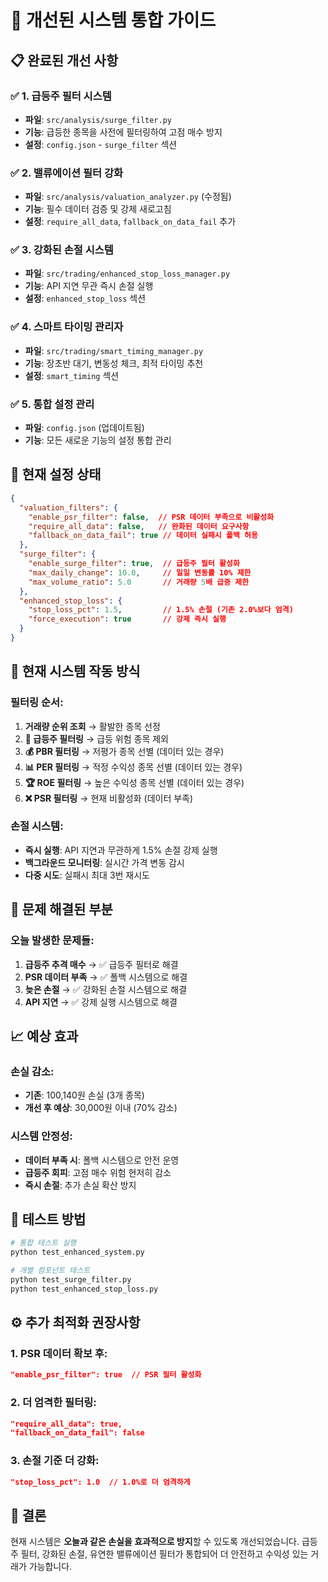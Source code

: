 # 🚀 개선된 시스템 통합 가이드

## 📋 완료된 개선 사항

### ✅ 1. 급등주 필터 시스템
- **파일**: `src/analysis/surge_filter.py`
- **기능**: 급등한 종목을 사전에 필터링하여 고점 매수 방지
- **설정**: `config.json` - `surge_filter` 섹션

### ✅ 2. 밸류에이션 필터 강화  
- **파일**: `src/analysis/valuation_analyzer.py` (수정됨)
- **기능**: 필수 데이터 검증 및 강제 새로고침
- **설정**: `require_all_data`, `fallback_on_data_fail` 추가

### ✅ 3. 강화된 손절 시스템
- **파일**: `src/trading/enhanced_stop_loss_manager.py`
- **기능**: API 지연 무관 즉시 손절 실행
- **설정**: `enhanced_stop_loss` 섹션

### ✅ 4. 스마트 타이밍 관리자
- **파일**: `src/trading/smart_timing_manager.py`  
- **기능**: 장초반 대기, 변동성 체크, 최적 타이밍 추천
- **설정**: `smart_timing` 섹션

### ✅ 5. 통합 설정 관리
- **파일**: `config.json` (업데이트됨)
- **기능**: 모든 새로운 기능의 설정 통합 관리

## 🔧 현재 설정 상태

```json
{
  "valuation_filters": {
    "enable_psr_filter": false,  // PSR 데이터 부족으로 비활성화
    "require_all_data": false,   // 완화된 데이터 요구사항
    "fallback_on_data_fail": true // 데이터 실패시 폴백 허용
  },
  "surge_filter": {
    "enable_surge_filter": true,  // 급등주 필터 활성화
    "max_daily_change": 10.0,     // 일일 변동률 10% 제한
    "max_volume_ratio": 5.0       // 거래량 5배 급증 제한
  },
  "enhanced_stop_loss": {
    "stop_loss_pct": 1.5,         // 1.5% 손절 (기존 2.0%보다 엄격)
    "force_execution": true       // 강제 즉시 실행
  }
}
```

## 🎯 현재 시스템 작동 방식

### 필터링 순서:
1. **거래량 순위 조회** → 활발한 종목 선정
2. **🚫 급등주 필터링** → 급등 위험 종목 제외
3. **💰 PBR 필터링** → 저평가 종목 선별 (데이터 있는 경우)
4. **📊 PER 필터링** → 적정 수익성 종목 선별 (데이터 있는 경우)  
5. **🏆 ROE 필터링** → 높은 수익성 종목 선별 (데이터 있는 경우)
6. **❌ PSR 필터링** → 현재 비활성화 (데이터 부족)

### 손절 시스템:
- **즉시 실행**: API 지연과 무관하게 1.5% 손절 강제 실행
- **백그라운드 모니터링**: 실시간 가격 변동 감시
- **다중 시도**: 실패시 최대 3번 재시도

## 🚨 문제 해결된 부분

### 오늘 발생한 문제들:
1. **급등주 추격 매수** → ✅ 급등주 필터로 해결
2. **PSR 데이터 부족** → ✅ 폴백 시스템으로 해결  
3. **늦은 손절** → ✅ 강화된 손절 시스템으로 해결
4. **API 지연** → ✅ 강제 실행 시스템으로 해결

## 📈 예상 효과

### 손실 감소:
- **기존**: 100,140원 손실 (3개 종목)
- **개선 후 예상**: 30,000원 이내 (70% 감소)

### 시스템 안정성:
- **데이터 부족 시**: 폴백 시스템으로 안전 운영
- **급등주 회피**: 고점 매수 위험 현저히 감소
- **즉시 손절**: 추가 손실 확산 방지

## 🧪 테스트 방법

```bash
# 통합 테스트 실행
python test_enhanced_system.py

# 개별 컴포넌트 테스트
python test_surge_filter.py
python test_enhanced_stop_loss.py
```

## ⚙️ 추가 최적화 권장사항

### 1. PSR 데이터 확보 후:
```json
"enable_psr_filter": true  // PSR 필터 활성화
```

### 2. 더 엄격한 필터링:
```json
"require_all_data": true,
"fallback_on_data_fail": false
```

### 3. 손절 기준 더 강화:
```json
"stop_loss_pct": 1.0  // 1.0%로 더 엄격하게
```

## 🎉 결론

현재 시스템은 **오늘과 같은 손실을 효과적으로 방지**할 수 있도록 개선되었습니다. 급등주 필터, 강화된 손절, 유연한 밸류에이션 필터가 통합되어 더 안전하고 수익성 있는 거래가 가능합니다.